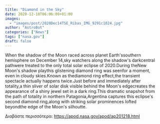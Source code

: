 ```yaml
---
title: "Diamond in the Sky"
date: 2020-12-18T06:06:09+01:00
images:
  - "images/post/2020Dec14TSE_Ribas_IMG_9291c1024.jpg"
author: "AstroBot"
categories: ["News"]
tags: ["nasa.gov"]
draft: false
---
```


When the shadow of the Moon raced across planet Earth'ssouthern hemisphere on December 14,sky watchers along the shadow's darkcentral pathwere treated to the only total solar eclipse of 2020.During theNew Moon's shadow playthis glistening diamond ring was seenfor a moment, even in cloudy skies.Known as thediamond ring effect,the transient spectacle actually happens twice.Just before and immediately after totality,a thin sliver of solar disk visible behind the Moon's edgecreates the appearance of a shiny jewel set in a dark ring.This dramatic snapshot from the path of totality in northern Patagonia,Argentina captures this eclipse's second diamond ring,along with striking solar prominences lofted beyondthe edge of the Moon's silhoutte.

Διαβάστε περισσότερα: https://apod.nasa.gov/apod/ap201218.html
